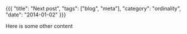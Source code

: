 {{{
  "title": "Next post",
  "tags": ["blog", "meta"],
  "category": "ordinality",
  "date": "2014-01-02"
}}}

Here is some other content